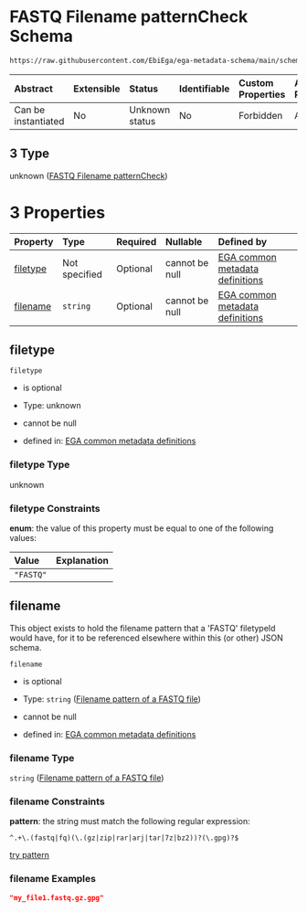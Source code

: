 # FASTQ Filename patternCheck Schema

```txt
https://raw.githubusercontent.com/EbiEga/ega-metadata-schema/main/schemas/EGA.common-definitions.json#/definitions/filenameFiletypePatternCheck/anyOf/3
```



| Abstract            | Extensible | Status         | Identifiable | Custom Properties | Additional Properties | Access Restrictions | Defined In                                                                                           |
| :------------------ | :--------- | :------------- | :----------- | :---------------- | :-------------------- | :------------------ | :--------------------------------------------------------------------------------------------------- |
| Can be instantiated | No         | Unknown status | No           | Forbidden         | Allowed               | none                | [EGA.common-definitions.json\*](../../../schemas/EGA.common-definitions.json "open original schema") |

## 3 Type

unknown ([FASTQ Filename patternCheck](ega-4-definitions-check-filetype-checks-based-on-its-filename-anyof-fastq-filename-patterncheck.md))

# 3 Properties

| Property              | Type          | Required | Nullable       | Defined by                                                                                                                                                                                                                                                                                                                                                      |
| :-------------------- | :------------ | :------- | :------------- | :-------------------------------------------------------------------------------------------------------------------------------------------------------------------------------------------------------------------------------------------------------------------------------------------------------------------------------------------------------------- |
| [filetype](#filetype) | Not specified | Optional | cannot be null | [EGA common metadata definitions](ega-4-definitions-check-filetype-checks-based-on-its-filename-anyof-fastq-filename-patterncheck-properties-filetype.md "https://raw.githubusercontent.com/EbiEga/ega-metadata-schema/main/schemas/EGA.common-definitions.json#/definitions/filenameFiletypePatternCheck/anyOf/3/properties/filetype")                         |
| [filename](#filename) | `string`      | Optional | cannot be null | [EGA common metadata definitions](ega-4-definitions-check-filetype-checks-based-on-its-filename-anyof-fastq-filename-patterncheck-properties-filename-pattern-of-a-fastq-file.md "https://raw.githubusercontent.com/EbiEga/ega-metadata-schema/main/schemas/EGA.common-definitions.json#/definitions/filenameFiletypePatternCheck/anyOf/3/properties/filename") |

## filetype



`filetype`

*   is optional

*   Type: unknown

*   cannot be null

*   defined in: [EGA common metadata definitions](ega-4-definitions-check-filetype-checks-based-on-its-filename-anyof-fastq-filename-patterncheck-properties-filetype.md "https://raw.githubusercontent.com/EbiEga/ega-metadata-schema/main/schemas/EGA.common-definitions.json#/definitions/filenameFiletypePatternCheck/anyOf/3/properties/filetype")

### filetype Type

unknown

### filetype Constraints

**enum**: the value of this property must be equal to one of the following values:

| Value     | Explanation |
| :-------- | :---------- |
| `"FASTQ"` |             |

## filename

This object exists to hold the filename pattern that a 'FASTQ' filetypeId would have, for it to be referenced elsewhere within this (or other) JSON schema.

`filename`

*   is optional

*   Type: `string` ([Filename pattern of a FASTQ file](ega-4-definitions-check-filetype-checks-based-on-its-filename-anyof-fastq-filename-patterncheck-properties-filename-pattern-of-a-fastq-file.md))

*   cannot be null

*   defined in: [EGA common metadata definitions](ega-4-definitions-check-filetype-checks-based-on-its-filename-anyof-fastq-filename-patterncheck-properties-filename-pattern-of-a-fastq-file.md "https://raw.githubusercontent.com/EbiEga/ega-metadata-schema/main/schemas/EGA.common-definitions.json#/definitions/filenameFiletypePatternCheck/anyOf/3/properties/filename")

### filename Type

`string` ([Filename pattern of a FASTQ file](ega-4-definitions-check-filetype-checks-based-on-its-filename-anyof-fastq-filename-patterncheck-properties-filename-pattern-of-a-fastq-file.md))

### filename Constraints

**pattern**: the string must match the following regular expression:&#x20;

```regexp
^.+\.(fastq|fq)(\.(gz|zip|rar|arj|tar|7z|bz2))?(\.gpg)?$
```

[try pattern](https://regexr.com/?expression=%5E.%2B%5C.\(fastq%7Cfq\)\(%5C.\(gz%7Czip%7Crar%7Carj%7Ctar%7C7z%7Cbz2\)\)%3F\(%5C.gpg\)%3F%24 "try regular expression with regexr.com")

### filename Examples

```json
"my_file1.fastq.gz.gpg"
```
